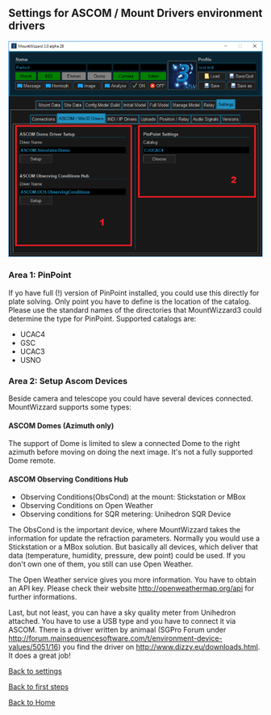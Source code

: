 ## Settings for ASCOM / Mount Drivers environment drivers

<img src="pics/settings_ascomwin32.png"/>

### Area 1: PinPoint
If yo have full (!) version of PinPoint installed, you could use this directly for plate solving.
Only point you have to define is the location of the catalog. Please use the standard names of the
directories that MountWizzard3 could determine the type for PinPoint. Supported catalogs are:
- UCAC4
- GSC
- UCAC3
- USNO

### Area 2: Setup Ascom Devices
Beside camera and telescope you could have several devices connected. MountWizzard supports some types:

#### ASCOM Domes (Azimuth only)
The support of Dome is limited to slew a connected Dome to the right azimuth before moving on doing the
next image. It's not a fully supported Dome remote.

#### ASCOM Observing Conditions Hub
- Observing Conditions(ObsCond) at the mount: Stickstation or MBox
- Observing Conditions on Open Weather
- Observing conditions for SQR metering: Unihedron SQR Device


The ObsCond is the important device, where MountWizzard takes the information for update the refraction
parameters. Normally you would use a Stickstation or a MBox solution. But basically all devices, which
deliver that data (temperature, humidity, pressure, dew point) could be used. If you don't own one of
them, you still can use Open Weather.

The Open Weather service gives you more information. You have to obtain an API key. Please check their
website http://openweathermap.org/api for further informations.

Last, but not least, you can have a sky quality meter from Unihedron attached. You have to use a USB
type and you have to connect it via ASCOM. There is a driver written by animaal
(SGPro Forum under http://forum.mainsequencesoftware.com/t/environment-device-values/5051/16)
you find the driver on http://www.dizzy.eu/downloads.html. It does a great job!

[Back to settings](settings.md)

[Back to first steps](firststeps.md)

[Back to Home](home.md)